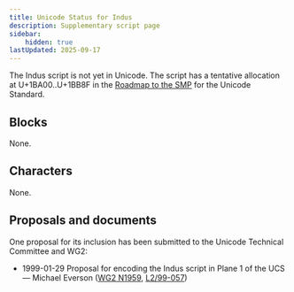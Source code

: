 ```yaml
---
title: Unicode Status for Indus
description: Supplementary script page
sidebar:
    hidden: true
lastUpdated: 2025-09-17
---
```


The Indus script is not yet in Unicode. The script has a tentative allocation at U+1BA00..U+1BB8F in the [Roadmap to the SMP](http://www.unicode.org/roadmaps/smp/) for the Unicode Standard.

## Blocks

None.

## Characters

None.

## Proposals and documents

One proposal for its inclusion has been submitted to the Unicode Technical Committee and WG2:
- 1999-01-29 Proposal for encoding the Indus script in Plane 1 of the UCS — Michael Everson ([WG2 N1959](https://www.unicode.org/wg2/docs/n1959.pdf), [L2/99-057](http://www.unicode.org/L2/L1999/n1959.pdf))
